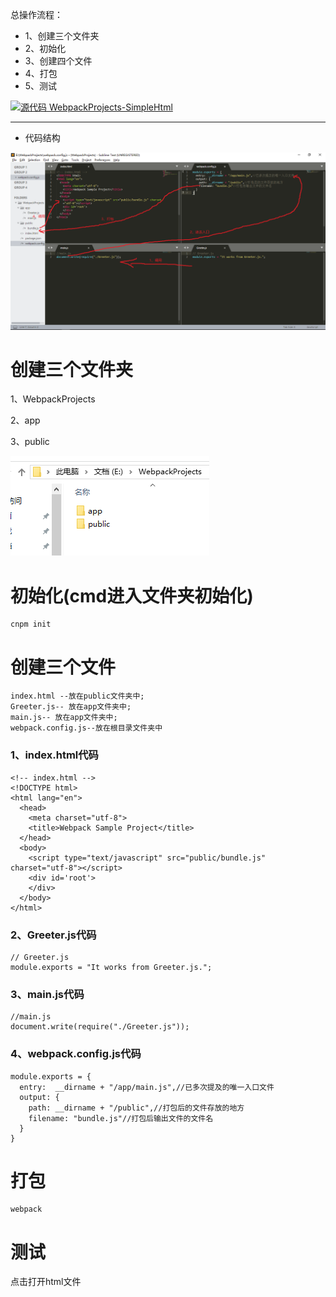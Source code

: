 总操作流程：
- 1、创建三个文件夹
- 2、初始化
- 3、创建四个文件
- 4、打包
- 5、测试

[![](https://img.shields.io/badge/源代码-WebpackProjects--SimpleHtml-blue.svg "源代码 WebpackProjects-SimpleHtml")](https://github.com/lidekai/WebpackProjects-SimpleHtml.git)

----------

- 代码结构

![](image/1-1.png)


# 创建三个文件夹
1、WebpackProjects

2、app

3、public

![](image/1-2.png)

# 初始化(cmd进入文件夹初始化)
```
cnpm init
```
# 创建三个文件
```
index.html --放在public文件夹中;
Greeter.js-- 放在app文件夹中;
main.js-- 放在app文件夹中;
webpack.config.js--放在根目录文件夹中
```
### 1、index.html代码
```
<!-- index.html -->
<!DOCTYPE html>
<html lang="en">
  <head>
    <meta charset="utf-8">
    <title>Webpack Sample Project</title>
  </head>
  <body>
  	<script type="text/javascript" src="public/bundle.js" charset="utf-8"></script>
    <div id='root'>
    </div>
  </body>
</html>
```
### 2、Greeter.js代码
```
// Greeter.js
module.exports = "It works from Greeter.js.";
```
### 3、main.js代码
```
//main.js
document.write(require("./Greeter.js"));
```
### 4、webpack.config.js代码
```
module.exports = {
  entry:  __dirname + "/app/main.js",//已多次提及的唯一入口文件
  output: {
    path: __dirname + "/public",//打包后的文件存放的地方
    filename: "bundle.js"//打包后输出文件的文件名
  }
}
```
# 打包
```
webpack
```
# 测试
点击打开html文件